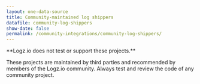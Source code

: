 ```yaml
---
layout: one-data-source
title: Community-maintained log shippers
datafile: community-log-shippers
show-date: false
permalink: /community-integrations/community-log-shippers/
---
```


<div class="info-box important">
  **Logz.io does not test or support these projects.**


  These projects are maintained by third parties and recommended by members of the Logz.io community.
  Always test and review the code of any community project.
</div>